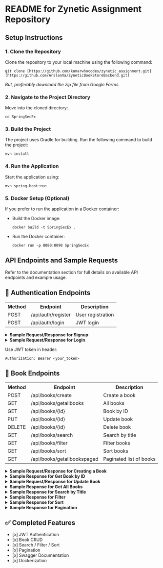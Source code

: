 <h1>README for Zynetic Assignment Repository</h1>

  <h2>Setup Instructions</h2>

  <h3>1. Clone the Repository</h3>
  <p>Clone the repository to your local machine using the following command:</p>
  <pre><code>git clone [https://github.com/kumarwhocodes/zynetic_assignment.git](https://github.com/ArslanXa/ZyneticBookStoreBackend.git)</code></pre>
  <p><em>But, preferably download the zip file from Google Forms.</em></p>

  <h3>2. Navigate to the Project Directory</h3>
  <p>Move into the cloned directory:</p>
  <pre><code>cd SpringSecEx</code></pre>

  <h3>3. Build the Project</h3>
  <p>The project uses Gradle for building. Run the following command to build the project:</p>
  <pre><code>mvn install</code></pre>

  <h3>4. Run the Application</h3>
  <p>Start the application using:</p>
  <pre><code>mvn spring-boot:run</code></pre>

  <h3>5. Docker Setup (Optional)</h3>
  <p>If you prefer to run the application in a Docker container:</p>
  <ul>
    <li>Build the Docker image:
      <pre><code>docker build -t SpringSecEx .</code></pre>
    </li>
    <li>Run the Docker container:
      <pre><code>docker run -p 8080:8090 SpringSecEx</code></pre>
    </li>
  </ul>

  <h2>API Endpoints and Sample Requests</h2>
  <p>Refer to the documentation section for full details on available API endpoints and example usage.</p>

   <h2>🔐 Authentication Endpoints</h2>
  <table>
    <tr><th>Method</th><th>Endpoint</th><th>Description</th></tr>
    <tr><td>POST</td><td>/api/auth/register</td><td>User registration</td></tr>
    <tr><td>POST</td><td>/api/auth/login</td><td>JWT login</td></tr>
  </table>

  <details>
    <summary><strong>Sample Request/Response for Signup</strong></summary>
    <pre><code>POST /api/signup
Content-Type: application/json

{
  "email": "user@example.com",
  "password": "securePass123"
}</code></pre>
<pre><code>
200 OK
{
  "token": "jwt_token_here"
}</code></pre>
  </details>

  <details>
    <summary><strong>Sample Request/Response for Login</strong></summary>
    <pre><code>POST /api/login
Content-Type: application/json

{
  "email": "user@example.com",
  "password": "securePass123"
}</code></pre>
<pre><code>
200 OK
{
  "token": "jwt_token_here"
}</code></pre>
  </details>

  <p>Use JWT token in header:</p>
  <pre><code>Authorization: Bearer &lt;your_token&gt;</code></pre>

  <h2>📘 Book Endpoints</h2>
  <table>
    <tr><th>Method</th><th>Endpoint</th><th>Description</th></tr>
    <tr><td>POST</td><td>/api/books/create</td><td>Create a book</td></tr>
    <tr><td>GET</td><td>/api/books/getallbooks</td><td>All books</td></tr>
    <tr><td>GET</td><td>/api/books/{id}</td><td>Book by ID</td></tr>
    <tr><td>PUT</td><td>/api/books/{id}</td><td>Update book</td></tr>
    <tr><td>DELETE</td><td>/api/books/{id}</td><td>Delete book</td></tr>
    <tr><td>GET</td><td>/api/books/search</td><td>Search by title</td></tr>
    <tr><td>GET</td><td>/api/books/filter</td><td>Filter books</td></tr>
    <tr><td>GET</td><td>/api/books/sort</td><td>Sort books</td></tr>
    <tr><td>GET</td><td>/api/books/getallbookspaged</td><td>Paginated list of books</td></tr>
  </table>

  <details>
    <summary><strong>Sample Request/Response for Creating a Book</strong></summary>
    <pre><code>POST /api/books/create
Content-Type: application/json

{
  "id": 1,
  "title": "The Alchemist",
  "author": "Paulo Coelho",
  "category": "Novel",
  "price": 350,
  "rating": 4.8,
  "publishedDate": "1993-08-01"
}</code></pre>
<pre><code>
200 OK
{
  "id": 1,
  "title": "The Alchemist",
  "author": "Paulo Coelho",
  "category": "Novel",
  "price": 350,
  "rating": 4.8,
  "publishedDate": "1993-08-01"
}</code></pre>
  </details>

  <details>
    <summary><strong>Sample Response for Get Book by ID</strong></summary>
    <pre><code>GET /api/books/1

Response:
200 OK
{
  "id": 1,
  "title": "The Alchemist",
  "author": "Paulo Coelho",
  "category": "Novel",
  "price": 350,
  "rating": 4.8,
  "publishedDate": "1993-08-01"
}</code></pre>
  </details>

  <details>
    <summary><strong>Sample Request/Response for Update Book</strong></summary>
    <pre><code>PUT /api/books/1
Content-Type: application/json

{
  "id": 1,
  "title": "The Alchemist - Updated",
  "author": "Paulo Coelho",
  "category": "Novel",
  "price": 400,
  "rating": 4.9,
  "publishedDate": "1993-08-01"
}</code></pre>
<pre><code>
200 OK
{
  "id": 1,
  "title": "The Alchemist - Updated",
  "author": "Paulo Coelho",
  "category": "Novel",
  "price": 400,
  "rating": 4.9,
  "publishedDate": "1993-08-01"
}</code></pre>
  </details>

  <details>
    <summary><strong>Sample Response for Get All Books</strong></summary>
    <pre><code>GET /api/books/get-all

Response:
200 OK
[
  {
    "id": 1,
    "title": "The Alchemist",
    "author": "Paulo Coelho",
    "category": "Novel",
    "price": 350,
    "rating": 4.8,
    "publishedDate": "1993-08-01"
  }
]</code></pre>
  </details>

  <details>
    <summary><strong>Sample Response for Search by Title</strong></summary>
    <pre><code>GET /api/books/search?title=alchemist

Response:
200 OK
[
  {
    "id": 1,
    "title": "The Alchemist",
    "author": "Paulo Coelho",
    "category": "Novel",
    "price": 350,
    "rating": 4.8,
    "publishedDate": "1993-08-01"
  }
]</code></pre>
  </details>

  <details>
    <summary><strong>Sample Response for Filter</strong></summary>
    <pre><code>GET /api/books/filter?author=Paulo&category=Novel&rating=4.5

Response:
200 OK
[
  {
    "id": 1,
    "title": "The Alchemist",
    "author": "Paulo Coelho",
    "category": "Novel",
    "price": 350,
    "rating": 4.8,
    "publishedDate": "1993-08-01"
  }
]</code></pre>
  </details>

  <details>
    <summary><strong>Sample Response for Sort</strong></summary>
    <pre><code>GET /api/books/sort?basedOn=rating&ascending=false

Response:
200 OK
[
  {
    "id": 1,
    "title": "The Alchemist",
    "author": "Paulo Coelho",
    "category": "Novel",
    "price": 350,
    "rating": 4.8,
    "publishedDate": "1993-08-01"
  }
]</code></pre>
  </details>

  <details>
    <summary><strong>Sample Response for Pagination</strong></summary>
    <pre><code>GET /api/books/paged?page=0&size=5&sort=price,desc

Response:
200 OK
{
  "content": [
    {
      "id": 1,
      "title": "The Alchemist",
      "author": "Paulo Coelho",
      "category": "Novel",
      "price": 350,
      "rating": 4.8,
      "publishedDate": "1993-08-01"
    }
  ],
  "pageNumber": 0,
  "pageSize": 5,
  "totalElements": 1,
  "totalPages": 1,
  "last": true
}</code></pre>
  </details>

 
  <h2>✅ Completed Features</h2>
  <ul>
    <li>[x] JWT Authentication</li>
    <li>[x] Book CRUD</li>
    <li>[x] Search / Filter / Sort</li>
    <li>[x] Pagination</li>
    <li>[x] Swagger Documentation</li>
    <li>[x] Dockerization</li>
  </ul>



</body>
</html>
